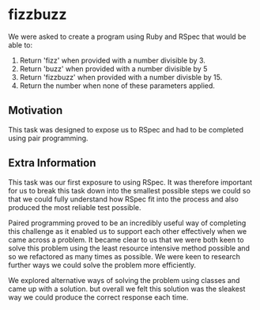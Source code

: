 # fizzbuzz

We were asked to create a program using Ruby and RSpec that would be able to:

1. Return 'fizz' when provided with a number divisible by 3.
2. Return 'buzz' when provided with a number divisible by 5
3. Return 'fizzbuzz' when provided with a number divisble by 15.
4. Return the number when none of these parameters applied.

## Motivation

This task was designed to expose us to RSpec and had to be completed using pair programming.

## Extra Information

This task was our first exposure to using RSpec. It was therefore important for us to break this task down into the smallest possible steps we could so that we could fully understand how RSpec fit into the process and also produced the most reliable test possible.

Paired programming proved to be an incredibly useful way of completing this challenge as it enabled us to support each other effectively when we came across a problem. It became clear to us that we were both keen to solve this problem using the least resource intensive method possible and so we refactored as many times as possible. We were keen to research further ways we could solve the problem more efficiently.

We explored alternative ways of solving the problem using classes and came up with a solution. but overall we felt this solution was the sleakest way we could produce the correct response each time.
